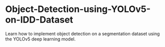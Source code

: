 # Object-Detection-using-YOLOv5-on-IDD-Dataset
Learn how to implement object detection on a segmentation dataset using the YOLOv5 deep learning model.
